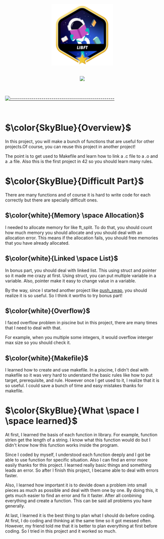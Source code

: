 <p align="center">
  <br />
  <img src="./assets/libft.png" alt="libft" width="200" height="200">
  <br/>
  <br />
  <p align="center">
<img src="https://img.shields.io/badge/c programming-blue?logo=c"/>
</p>

<br/>

[![-----------------------------------------------------](https://raw.githubusercontent.com/andreasbm/readme/master/assets/lines/colored.png)](#table-of-contents)

<br/>

# $\color{SkyBlue}{Overview}$

In this project, you will make a bunch of functions that are useful for other projects.Of course, you can reuse this project in another project!

The point is to get used to Makefile and learn how to link a .c file to a .o and a .a file. Also this is the first project in 42 so you should learn many rules.

# $\color{SkyBlue}{Difficult Part}$

There are many functions and of course it is hard to write code for each correctly but there are specially difficult ones.

## $\color{white}{Memory \space Allocation}$

I needed to allocate memory for like ft_split. To do that, you should count how much memory you should allocate and you should deal with an allocation error. This means if the allocation fails, you should free memories that you have already allocated.

## $\color{white}{Linked \space List}$
In bonus part, you should deal with linked list. This using struct and pointer so it made me crazy at first. Using struct, you can put multiple variable in a variable. Also, pointer make it easy to change value in a variable.

By the way, since I started another project like [push_swap](https://github.com/honganji/42-core/tree/main/push-swap), you should realize it is so useful. So I think it worths to try bonus part!

## $\color{white}{Overflow}$

I faced overflow problem in piscine but in this project, there are many times that I need to deal with that.

For example, when you multiple some integers, it would overflow interger max size so you should check it.

## $\color{white}{Makefile}$

I learned how to create and use makefile. In a piscine, I didn't deal with makefile so it was very hard to understand the basic rules like how to put target, prerequisite, and rule. However once I get used to it, I realize that it is so useful. I could save a bunch of time and easy mistakes thanks for makefile.

# $\color{SkyBlue}{What \space I \space learned}$

At first, I learned the basis of each function in library. For example, function strlen get the length of a string. I know what this function would do but I didn't know how this function works inside the program.

Since I coded by myself, I understood each function deeply and I got be able to use function for specific situation. Also I can find an error more easily thanks for this project. I learned really basic things and something leads an error. So after I finish this project, I became able to deal with errors faster.

Also, I learned how important it is to devide down a problem into small pieces as much as possible and deal with them one by one. By doing this, it gets much easier to find an error and fix it faster. After all conbining everything and create a function. This can be said all problems you have generally.

At last, I learned it is the best thing to plan what I should do before coding. At first, I do coding and thinking at the same time so it got messed often. However, my friend told me that it is better to plan everything at first before coding. So I tried in this project and it worked so much.